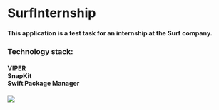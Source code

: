 # SurfInternship
<h4>
This application is a test task for an internship at the Surf company.
</h4>
<h3>
Technology stack:
</h3>
<h4>
VIPER<br>SnapKit<br>Swift Package Manager<br>
</h4>

![](https://github.com/Aleksandr9090/SurfInternship/commit/c4719745b1aa86ea29aacb78c7e97b298842f7bc)
